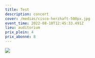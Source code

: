 ```yaml
---
title: Test
description: concert
cover: /medias/cisco-herzhaft-500px.jpg
event_time: 2022-08-10T12:45:33.491Z
lieu: auditorium
prix_plein: 4
prix_abonné: 8
---
```

![](/medias/cisco-herzhaft-500px.jpg)